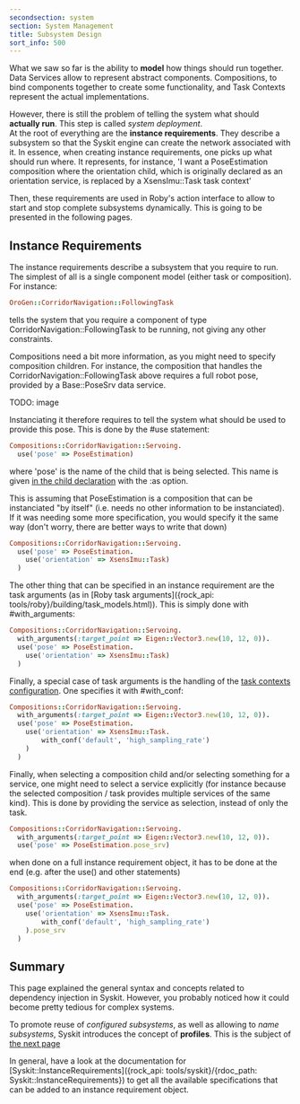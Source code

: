 ```yaml
---
secondsection: system
section: System Management
title: Subsystem Design
sort_info: 500
---
```

What we saw so far is the ability to __model__ how things should run together.
Data Services allow to represent abstract components. Compositions, to bind
components together to create some functionality, and Task Contexts represent
the actual implementations.

However, there is still the problem of telling the system what should __actually
run__. This step is called _system deployment_.  
At the root of everything are the __instance requirements__. They describe a
subsystem so that the Syskit engine can create the network associated with
it. In essence, when creating instance requirements, one picks up what should
run where. It represents, for instance, 'I want a PoseEstimation composition where the
orientation child, which is originally declared as an orientation service, is
replaced by a XsensImu::Task task context'

Then, these requirements are used in Roby's action interface to allow to start
and stop complete subsystems dynamically. This is going to be presented in the
following pages.

Instance Requirements
---------------------
The instance requirements describe a subsystem that you require to run. The
simplest of all is a single component model (either task or composition). For
instance:

~~~ ruby
OroGen::CorridorNavigation::FollowingTask
~~~

tells the system that you require a component of type
CorridorNavigation::FollowingTask to be running, not giving any other
constraints.

Compositions need a bit more information, as you might need to specify
composition children. For instance, the composition that handles the
CorridorNavigation::FollowingTask above requires a full robot pose, provided by
a Base::PoseSrv data service.

TODO: image

Instanciating it therefore requires to tell the system what should be used to
provide this pose. This is done by the #use statement:

~~~ ruby
Compositions::CorridorNavigation::Servoing.
  use('pose' => PoseEstimation)
~~~

where 'pose' is the name of the child that is being selected. This name is given
[in the child declaration](compositions.html) with the :as option.

This is assuming that PoseEstimation is a composition that can be instanciated
"by itself" (i.e. needs no other information to be instanciated). If it was
needing some more specification, you would specify it the same way (don't worry,
there are better ways to write that down)

~~~ ruby
Compositions::CorridorNavigation::Servoing.
  use('pose' => PoseEstimation.
    use('orientation' => XsensImu::Task)
  )
~~~

The other thing that can be specified in an instance requirement are the task
arguments (as in [Roby task
arguments]({rock_api: tools/roby}/building/task_models.html)).
This is simply done with #with_arguments:

~~~ ruby
Compositions::CorridorNavigation::Servoing.
  with_arguments(:target_point => Eigen::Vector3.new(10, 12, 0)).
  use('pose' => PoseEstimation.
    use('orientation' => XsensImu::Task)
  )
~~~

Finally, a special case of task arguments is the handling of the [task
contexts configuration](task_contexts.html#configuration). One specifies it with #with_conf:

~~~ ruby
Compositions::CorridorNavigation::Servoing.
  with_arguments(:target_point => Eigen::Vector3.new(10, 12, 0)).
  use('pose' => PoseEstimation.
    use('orientation' => XsensImu::Task.
        with_conf('default', 'high_sampling_rate')
    )
  )
~~~

Finally, when selecting a composition child and/or selecting something for a
service, one might need to select a service explicitly (for instance because the
selected composition / task provides multiple services of the same kind). This
is done by providing the service as selection, instead of only the task.

~~~ ruby
Compositions::CorridorNavigation::Servoing.
  with_arguments(:target_point => Eigen::Vector3.new(10, 12, 0)).
  use('pose' => PoseEstimation.pose_srv)
~~~

when done on a full instance requirement object, it has to be done at the end
(e.g. after the use() and other statements)

~~~ ruby
Compositions::CorridorNavigation::Servoing.
  with_arguments(:target_point => Eigen::Vector3.new(10, 12, 0)).
  use('pose' => PoseEstimation.
    use('orientation' => XsensImu::Task.
        with_conf('default', 'high_sampling_rate')
    ).pose_srv
  )
~~~

Summary
-------
This page explained the general syntax and concepts related to dependency
injection in Syskit. However, you probably noticed how it could become pretty
tedious for complex systems.

To promote reuse of _configured subsystems_, as well as allowing to _name
subsystems_, Syskit introduces the concept of __profiles__. This is the subject
of [the next page](profiles.html)

In general, have a look at the documentation for
[Syskit::InstanceRequirements]({rock_api: tools/syskit}/{rdoc_path:
Syskit::InstanceRequirements}) to get all the available specifications that can
be added to an instance requirement object.
